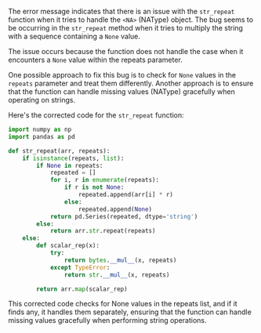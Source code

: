 The error message indicates that there is an issue with the `str_repeat` function when it tries to handle the `<NA>` (NAType) object. The bug seems to be occurring in the `str_repeat` method when it tries to multiply the string with a sequence containing a `None` value.

The issue occurs because the function does not handle the case when it encounters a `None` value within the repeats parameter.

One possible approach to fix this bug is to check for `None` values in the `repeats` parameter and treat them differently. Another approach is to ensure that the function can handle missing values (NAType) gracefully when operating on strings.

Here's the corrected code for the `str_repeat` function:

```python
import numpy as np
import pandas as pd

def str_repeat(arr, repeats):
    if isinstance(repeats, list):
        if None in repeats:
            repeated = []
            for i, r in enumerate(repeats):
                if r is not None:
                    repeated.append(arr[i] * r)
                else:
                    repeated.append(None)
            return pd.Series(repeated, dtype='string')
        else:
            return arr.str.repeat(repeats)
    else:
        def scalar_rep(x):
            try:
                return bytes.__mul__(x, repeats)
            except TypeError:
                return str.__mul__(x, repeats)

        return arr.map(scalar_rep)
```

This corrected code checks for None values in the repeats list, and if it finds any, it handles them separately, ensuring that the function can handle missing values gracefully when performing string operations.
